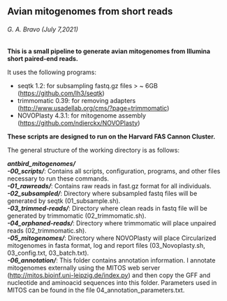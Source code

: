 ## Avian mitogenomes from short reads
###### G. A. Bravo (July 7,2021)  



**This is a small pipeline to generate avian mitogenomes from Illumina short paired-end reads.**

It uses the following programs:

 - seqtk 1.2: for subsampling fastq.gz files > ~ 6GB (https://github.com/lh3/seqtk)
 - trimmomatic 0.39: for removing adapters (http://www.usadellab.org/cms/?page=trimmomatic) 
 - NOVOPlasty 4.3.1: for mitogenome assembly (https://github.com/ndierckx/NOVOPlasty)

**These scripts are designed to run on the Harvard FAS Cannon Cluster.** 

The general structure of the working directory is as follows:

***antbird_mitogenomes/***  
***-00_scripts/***: Contains all  scripts, configuration, programs, and other files necessary to run these commands.  
***-01_rawreads/***: Contains raw reads in fast.gz format for all individuals.  
***-02_subsampled/***: Directory where subsampled fastq files will be generated by seqtk (01_subsample.sh).  
***-03_trimmed-reads/***: Directory where clean reads in fastq file will be generated by trimmomatic (02_trimmomatic.sh).  
***-04_orphaned-reads/***: Directory where trimmomatic will place unpaired reads (02_trimmomatic.sh).  
***-05_mitogenomes/***: Directory where NOVOPlasty will place Circularized mitogenomes in fasta format, log and report files (03_Novoplasty.sh, 03_config.txt, 03_batch.txt).  
***-06_annotation/***: This folder contains annotation information. I annotate mitogenomes externally using the MITOS web server (http://mitos.bioinf.uni-leipzig.de/index.py) and then copy the GFF and nucleotide and aminoacid sequences into this folder. Parameters used in MITOS can be found in the file 04_annotation_parameters.txt.  

